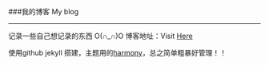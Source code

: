 ###我的博客 My blog

--------

记录一些自己想记录的东西 O(∩_∩)O 
博客地址：Visit [Here](https://coolnuanfeng.github.io/)

使用github jekyll 搭建，主题用的[harmony](https://github.com/gayanvirajith/harmony)，总之简单粗暴好管理！！


